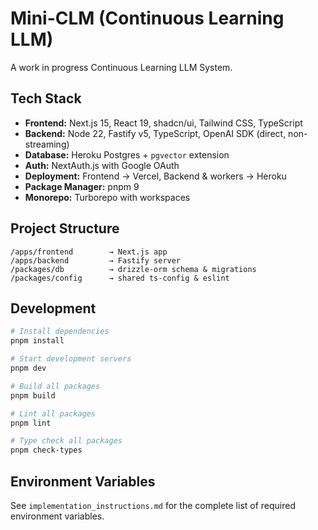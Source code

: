 # Mini-CLM (Continuous Learning LLM)

A work in progress Continuous Learning LLM System.

## Tech Stack

- **Frontend:** Next.js 15, React 19, shadcn/ui, Tailwind CSS, TypeScript
- **Backend:** Node 22, Fastify v5, TypeScript, OpenAI SDK (direct, non-streaming)  
- **Database:** Heroku Postgres + `pgvector` extension
- **Auth:** NextAuth.js with Google OAuth
- **Deployment:** Frontend → Vercel, Backend & workers → Heroku
- **Package Manager:** pnpm 9
- **Monorepo:** Turborepo with workspaces

## Project Structure

```
/apps/frontend        → Next.js app
/apps/backend         → Fastify server  
/packages/db          → drizzle-orm schema & migrations
/packages/config      → shared ts-config & eslint
```

## Development

```bash
# Install dependencies
pnpm install

# Start development servers
pnpm dev

# Build all packages
pnpm build

# Lint all packages  
pnpm lint

# Type check all packages
pnpm check-types
```

## Environment Variables

See `implementation_instructions.md` for the complete list of required environment variables.
